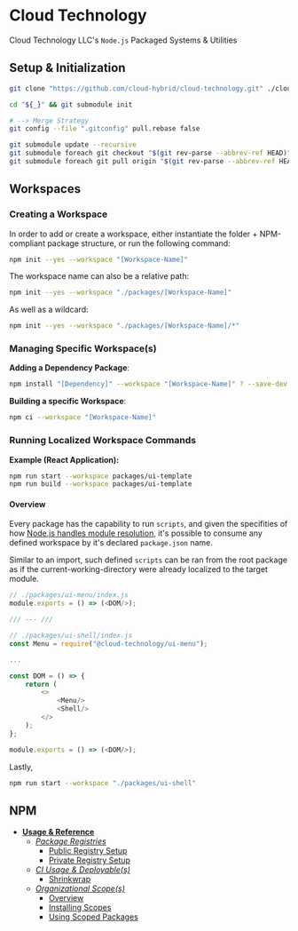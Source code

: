 # Cloud Technology #

Cloud Technology LLC's `Node.js` Packaged Systems & Utilities

## Setup & Initialization ##

```bash
git clone "https://github.com/cloud-hybrid/cloud-technology.git" ./cloud-technology

cd "${_}" && git submodule init

# --> Merge Strategy
git config --file ".gitconfig" pull.rebase false

git submodule update --recursive
git submodule foreach git checkout "$(git rev-parse --abbrev-ref HEAD)"
git submodule foreach git pull origin "$(git rev-parse --abbrev-ref HEAD)"
```

## Workspaces ##

### Creating a Workspace ###

In order to add or create a workspace, either instantiate the folder +
NPM-compliant package structure, or run the following command:

```bash
npm init --yes --workspace "[Workspace-Name]"
```

The workspace name can also be a relative path:

```bash
npm init --yes --workspace "./packages/[Workspace-Name]"
```

As well as a wildcard:

```bash
npm init --yes --workspace "./packages/[Workspace-Name]/*"
```

### Managing Specific Workspace(s) ###

**Adding a Dependency Package**:

```bash
npm install "[Dependency]" --workspace "[Workspace-Name]" ? --save-dev
```

**Building a specific Workspace**:

```bash
npm ci --workspace "[Workspace-Name]"
```

### Running Localized Workspace Commands ###

**Example (React Application):**

```bash
npm run start --workspace packages/ui-template
npm run build --workspace packages/ui-template
```

#### Overview ####

Every package has the capability to run `scripts`, and given the specifities of
how [Node.js handles module resolution](https://nodejs.org/dist/latest-v14.x/docs/api/modules.html#modules_all_together),
it's possible to consume any defined workspace by it's declared `package.json` name.

Similar to an import, such defined `scripts` can be ran from the root package as
if the current-working-directory were already localized to the target module.

```javascript
// ./packages/ui-menu/index.js
module.exports = () => (<DOM/>);

/// --- ///

// ./packages/ui-shell/index.js
const Menu = require("@cloud-technology/ui-menu");

...

const DOM = () => {
    return (
        <>
            <Menu/>
            <Shell/>
        </>
    );
};

module.exports = () => (<DOM/>);
```

Lastly,

```bash
npm run start --workspace "./packages/ui-shell"
```

## NPM ##

- [**Usage & Reference**](./documentation/NPM-Usage.md#npm)
    - [*Package Registries*](./documentation/NPM-Usage.md#Registries)
        - [Public Registry Setup](./documentation/NPM-Usage.md#public-setup)
        - [Private Registry Setup](./documentation/NPM-Usage.md#private-setup)
    - [*CI Usage & Deployable(s)*](./documentation/NPM-Usage.md#ci)
        - [Shrinkwrap](./documentation/NPM-Usage.md#shrinkwrap)
    - [*Organizational Scope(s)*](./documentation/NPM-Usage.md#scopes)
        - [Overview](./documentation/NPM-Usage.md#overview)
        - [Installing Scopes](./documentation/NPM-Usage.md#installing-scoped-packages)
        - [Using Scoped Packages](./documentation/NPM-Usage.md#requiring-scoped-packages)
